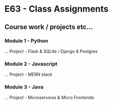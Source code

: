 # E63 - Class Assignments

## Course work / projects etc...

### Module 1 - Python

... Project - Flask & SQLite / Django & Postgres

### Module 2 - Javascript

... Project - MERN stack

### Module 3 - Java

... Project - Microservices & Micro Frontends
